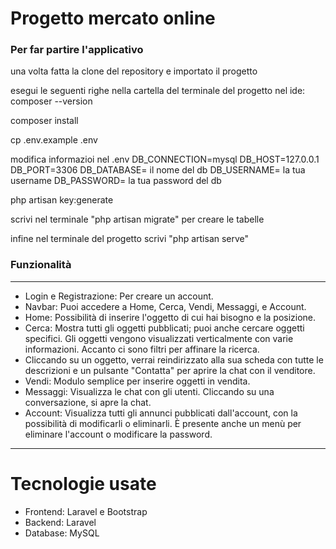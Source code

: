 <h1>Progetto mercato online</h1>

<h3>Per far partire l'applicativo</h3>
<p>una volta fatta la clone del repository e importato il progetto

esegui le seguenti righe nella cartella del  terminale del progetto nel ide:
composer --version

composer install

cp .env.example .env

modifica informazioi nel .env 
DB_CONNECTION=mysql
DB_HOST=127.0.0.1
DB_PORT=3306
DB_DATABASE= il nome del db
DB_USERNAME= la tua username
DB_PASSWORD= la tua password del db

php artisan key:generate

scrivi nel terminale "php artisan migrate" per creare le tabelle

infine nel terminale del progetto scrivi "php artisan serve"
</p>



<h3>Funzionalità</h3>

____________________________________________________________________________________________________________________________________________________________________________________________________________________

<ul>
    <li>Login e Registrazione: Per creare un account.</li>
    <li>Navbar: Puoi accedere a Home, Cerca, Vendi, Messaggi, e Account.</li>
    <li>Home: Possibilità di inserire l'oggetto di cui hai bisogno e la posizione.</li>
    <li>Cerca: Mostra tutti gli oggetti pubblicati; puoi anche cercare oggetti specifici. Gli oggetti vengono visualizzati verticalmente con varie informazioni. Accanto ci sono filtri per affinare la ricerca.</li>
    <li>Cliccando su un oggetto, verrai reindirizzato alla sua scheda con tutte le descrizioni e un pulsante "Contatta" per aprire la chat con il venditore.</li>
    <li>Vendi: Modulo semplice per inserire oggetti in vendita.</li>
    <li>Messaggi: Visualizza le chat con gli utenti. Cliccando su una conversazione, si apre la chat.</li>
    <li>Account: Visualizza tutti gli annunci pubblicati dall'account, con la possibilità di modificarli o eliminarli. È presente anche un menù per eliminare l'account o modificare la password.</li>
</ul>



____________________________________________________________________________________________________________________________________________________________________________________________________________________

<h1>Tecnologie usate</h1>

<ul>
    <li>Frontend: Laravel e Bootstrap</li>
    <li>Backend: Laravel </li>
    <li>Database: MySQL</li>
</ul>
